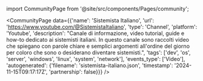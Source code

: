 
import CommunityPage from '@site/src/components/Pages/community';

<CommunityPage
    data={{'name': 'Sistemista Italiano', 'url': 'https://www.youtube.com/@SistemistaItaliano', 'type': 'Channel', 'platform': 'Youtube', 'description': "Canale di informazione, video tutorial, guide e how-to dedicato ai sistemisti italiani. In questo canale sono raccolti video che spiegano con parole chiare e semplici argomenti all'ordine del giorno per coloro che sono o desiderano diventare sistemisti.", 'tags': ['dev', 'os', 'server', 'windows', 'linux', 'system', 'network'], 'events_type': ['Video'], 'autogenerated': {'filename': 'sistemista-italiano.json', 'timestamp': '2024-11-15T09:17:17Z', 'partnership': false}}}
/>
